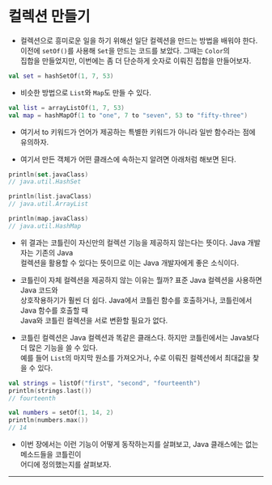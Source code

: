 # 컬렉션 만들기

- 컬렉션으로 흥미로운 일을 하기 위해선 일단 컬렉션을 만드는 방법을 배워야 한다.  
  이전에 `setOf()`를 사용해 `Set`을 만드는 코드를 보았다. 그때는 `Color`의  
  집합을 만들었지만, 이번에는 좀 더 단순하게 숫자로 이뤄진 집합을 만들어보자.

```kt
val set = hashSetOf(1, 7, 53)
```

- 비슷한 방법으로 `List`와 `Map`도 만들 수 있다.

```kt
val list = arrayListOf(1, 7, 53)
val map = hashMapOf(1 to "one", 7 to "seven", 53 to "fifty-three")
```

- 여기서 to 키워드가 언어가 제공하는 특별한 키워드가 아니라 일반 함수라는 점에 유의하자.

- 여기서 만든 객체가 어떤 클래스에 속하는지 알려면 아래처럼 해보면 된다.

```kt
println(set.javaClass)
// java.util.HashSet

println(list.javaClass)
// java.util.ArrayList

println(map.javaClass)
// java.util.HashMap
```

- 위 결과는 코틀린이 자신만의 컬렉션 기능을 제공하지 않는다는 뜻이다. Java 개발자는 기존의 Java  
  컬렉션을 활용할 수 있다는 뜻이므로 이는 Java 개발자에게 좋은 소식이다.

- 코틀린이 자체 컬렉션을 제공하지 않는 이유는 뭘까? 표준 Java 컬렉션을 사용하면 Java 코드와  
  상호작용하기가 훨씬 더 쉽다. Java에서 코틀린 함수를 호출하거나, 코틀린에서 Java 함수를 호출할 때  
  Java와 코틀린 컬렉션을 서로 변환할 필요가 없다.

- 코틀린 컬렉션은 Java 컬렉션과 똑같은 클래스다. 하지만 코틀린에서는 Java보다 더 많은 기능을 쓸 수 있다.  
  예를 들어 `List`의 마지막 원소를 가져오거나, 수로 이뤄진 컬렉션에서 최대값을 찾을 수 있다.

```kt
val strings = listOf("first", "second", "fourteenth")
println(strings.last())
// fourteenth

val numbers = setOf(1, 14, 2)
println(numbers.max())
// 14
```

- 이번 장에서는 이런 기능이 어떻게 동작하는지를 살펴보고, Java 클래스에는 없는 메소드들을 코틀린이  
  어디에 정의했는지를 살펴보자.

---
